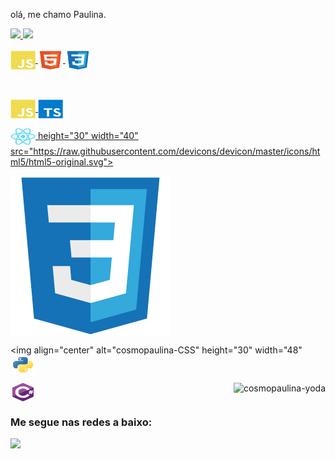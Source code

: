 olá, me chamo Paulina.

 <div>
   <a href="https://github.com/Cosmopaulina">
   <img height="180em" src="https://github-readme-stats.vercel.app/api?username=Cosmopaulina&show_icons=true&theme=tokyonight&include_all_commits=true&count_private=true"/>
   <img height="180em" src="https://github-readme-stats.vercel.app/api/top-langs/?username=Cosmopaulina&layout=compact&langs_count=6&theme=tokyonight"/>
</div>
    
<div style="display: inline_block"><br>
  <img align="center" alt="Js" height="30" width="40" src="https://raw.githubusercontent.com/devicons/devicon/master/icons/javascript/javascript-plain.svg">
  <img align="center" alt="HTML" height="30" width="40" src="https://raw.githubusercontent.com/devicons/devicon/master/icons/html5/html5-original.svg">
  <img align="center" alt="CSS" height="30" width="40" src="https://raw.githubusercontent.com/devicons/devicon/master/icons/css3/css3-original.svg">
</div>
 
<br>

</div>

<div style="display: inline_block"><br>

<img align="center" alt="cosmopaulina" height="30" width="40" src="https://raw.githubusercontent.com/devicons/devicon/master/icons/javascript/javascript-plain.svg"> <img align="center" alt="cosmopaulinaTs" height="30" width="40" src="https://raw.githubusercontent.com/devicons/devicon/master/icons/typescript/typescript-plain.svg">

<img align="center" alt="cosmopaulina-React" height="30" width="40" src="https://raw.githubusercontent.com/devicons/devicon/master/icons/react/react-original.svg"> height="30" width="40" src="https://raw.githubusercontent.com/devicons/devicon/master/icons/html5/html5-original.svg">

<img align="center" alt="cosmopaulina-HTML" src="https://raw.githubusercontent.com/devicons/devicon/master/icons/css3/css3-original.svg">

<img align="center" alt="cosmopaulina-CSS" height="30" width="48" <img align="center" alt="cosmopaulina-Python" height="30" width="40" src="https://raw.githubusercontent.com/devicons/devicon/master/icons/python/python-original.svg">

<img align="center" alt="cosmopaulina-Csharp" height="30" width="40" src="https://raw.githubusercontent.com/devicons/devicon/master/icons/csharp/csharp-original.svg">

<img align="right" alt="cosmopaulina-yoda" src="https://cdn.discordapp.com/attachments/795358919417397249/825430589581688872/hi.gif">

</div>
 
### Me segue nas redes a baixo:
 
<div> 
 <a href="https://instagram.com/cosmo_paula_" target="blank"><img src="https://img.shields.io/badge/-Instagram-X23E4405F?style-for-the-badgeslogo-instagram&logoColor-white"target- blank"></a>
 <a href="https://img.shiedls.io/badge/Gmail-D14836?style=for-the-badge
&logo=gmailpaulinadossantos92@gmail.com&logoColor=white
  
